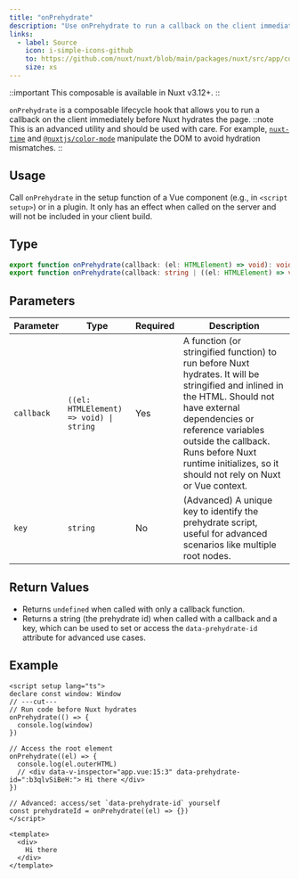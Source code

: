 ```yaml
---
title: "onPrehydrate"
description: "Use onPrehydrate to run a callback on the client immediately before Nuxt hydrates the page."
links:
  - label: Source
    icon: i-simple-icons-github
    to: https://github.com/nuxt/nuxt/blob/main/packages/nuxt/src/app/composables/ssr.ts
    size: xs
---
```


::important
This composable is available in Nuxt v3.12+.
::

`onPrehydrate` is a composable lifecycle hook that allows you to run a callback on the client immediately before Nuxt hydrates the page.
::note
This is an advanced utility and should be used with care. For example, [`nuxt-time`](https://github.com/danielroe/nuxt-time/pull/251) and [`@nuxtjs/color-mode`](https://github.com/nuxt-modules/color-mode/blob/main/src/script.js) manipulate the DOM to avoid hydration mismatches.
::

## Usage

Call `onPrehydrate` in the setup function of a Vue component (e.g., in `<script setup>`) or in a plugin. It only has an effect when called on the server and will not be included in your client build.

## Type

```ts [Signature]
export function onPrehydrate(callback: (el: HTMLElement) => void): void
export function onPrehydrate(callback: string | ((el: HTMLElement) => void), key?: string): undefined | string
```

## Parameters

| Parameter | Type | Required | Description |
| ---- | --- | --- | --- |
| `callback` | `((el: HTMLElement) => void) \| string` | Yes | A function (or stringified function) to run before Nuxt hydrates. It will be stringified and inlined in the HTML. Should not have external dependencies or reference variables outside the callback. Runs before Nuxt runtime initializes, so it should not rely on Nuxt or Vue context. |
| `key` | `string` | No | (Advanced) A unique key to identify the prehydrate script, useful for advanced scenarios like multiple root nodes. |

## Return Values

- Returns `undefined` when called with only a callback function.
- Returns a string (the prehydrate id) when called with a callback and a key, which can be used to set or access the `data-prehydrate-id` attribute for advanced use cases.

## Example

```vue twoslash [app.vue]
<script setup lang="ts">
declare const window: Window
// ---cut---
// Run code before Nuxt hydrates
onPrehydrate(() => {
  console.log(window)
})

// Access the root element
onPrehydrate((el) => {
  console.log(el.outerHTML)
  // <div data-v-inspector="app.vue:15:3" data-prehydrate-id=":b3qlvSiBeH:"> Hi there </div>
})

// Advanced: access/set `data-prehydrate-id` yourself
const prehydrateId = onPrehydrate((el) => {})
</script>

<template>
  <div>
    Hi there
  </div>
</template>
```
